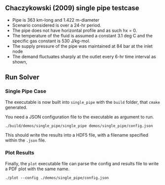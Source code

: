 ## Chaczykowski (2009) single pipe testcase

- Pipe is 363 km-long and 1.422 m-diameter
- Scenario considered is over a 24-hr period.
- The pipe does not have horizontal profile and as such hx = 0.
- The temperature of the fluid is assumed a constant 3.1 deg C and the specific gas constant is 530 J/kg-mol.
- The supply pressure of the pipe was maintained at 84 bar at the inlet node
- The demand fluctuates sharply at the outlet every 6-hr time interval as shown,

## Run Solver

### Single Pipe Case
The executable is now built into `single_pipe` with the `build` folder, that `cmake` generated.

You need a JSON configuration file to the executable as argument to run.

```
./build/demos/single_pipe/single_pipe demos/single_pipe/config.json
```

This should write the results into a HDF5 file, with a filename specified within the `.json` file.

### Plot Results

Finally, the `plot` executable file can parse the config and results file to write a PDF plot with the same name.

```
./plot --config ./demos/single_pipe/config.json
```
